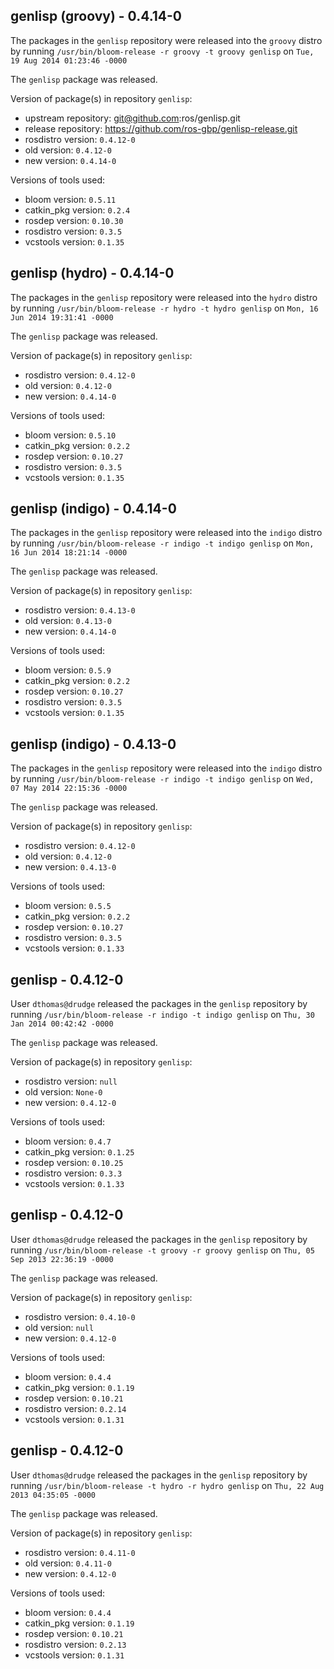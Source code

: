 ## genlisp (groovy) - 0.4.14-0

The packages in the `genlisp` repository were released into the `groovy` distro by running `/usr/bin/bloom-release -r groovy -t groovy genlisp` on `Tue, 19 Aug 2014 01:23:46 -0000`

The `genlisp` package was released.

Version of package(s) in repository `genlisp`:
- upstream repository: git@github.com:ros/genlisp.git
- release repository: https://github.com/ros-gbp/genlisp-release.git
- rosdistro version: `0.4.12-0`
- old version: `0.4.12-0`
- new version: `0.4.14-0`

Versions of tools used:
- bloom version: `0.5.11`
- catkin_pkg version: `0.2.4`
- rosdep version: `0.10.30`
- rosdistro version: `0.3.5`
- vcstools version: `0.1.35`


## genlisp (hydro) - 0.4.14-0

The packages in the `genlisp` repository were released into the `hydro` distro by running `/usr/bin/bloom-release -r hydro -t hydro genlisp` on `Mon, 16 Jun 2014 19:31:41 -0000`

The `genlisp` package was released.

Version of package(s) in repository `genlisp`:
- rosdistro version: `0.4.12-0`
- old version: `0.4.12-0`
- new version: `0.4.14-0`

Versions of tools used:
- bloom version: `0.5.10`
- catkin_pkg version: `0.2.2`
- rosdep version: `0.10.27`
- rosdistro version: `0.3.5`
- vcstools version: `0.1.35`


## genlisp (indigo) - 0.4.14-0

The packages in the `genlisp` repository were released into the `indigo` distro by running `/usr/bin/bloom-release -r indigo -t indigo genlisp` on `Mon, 16 Jun 2014 18:21:14 -0000`

The `genlisp` package was released.

Version of package(s) in repository `genlisp`:
- rosdistro version: `0.4.13-0`
- old version: `0.4.13-0`
- new version: `0.4.14-0`

Versions of tools used:
- bloom version: `0.5.9`
- catkin_pkg version: `0.2.2`
- rosdep version: `0.10.27`
- rosdistro version: `0.3.5`
- vcstools version: `0.1.35`


## genlisp (indigo) - 0.4.13-0

The packages in the `genlisp` repository were released into the `indigo` distro by running `/usr/bin/bloom-release -r indigo -t indigo genlisp` on `Wed, 07 May 2014 22:15:36 -0000`

The `genlisp` package was released.

Version of package(s) in repository `genlisp`:
- rosdistro version: `0.4.12-0`
- old version: `0.4.12-0`
- new version: `0.4.13-0`

Versions of tools used:
- bloom version: `0.5.5`
- catkin_pkg version: `0.2.2`
- rosdep version: `0.10.27`
- rosdistro version: `0.3.5`
- vcstools version: `0.1.33`


## genlisp - 0.4.12-0

User `dthomas@drudge` released the packages in the `genlisp` repository by running `/usr/bin/bloom-release -r indigo -t indigo genlisp` on `Thu, 30 Jan 2014 00:42:42 -0000`

The `genlisp` package was released.

Version of package(s) in repository `genlisp`:
- rosdistro version: `null`
- old version: `None-0`
- new version: `0.4.12-0`

Versions of tools used:
- bloom version: `0.4.7`
- catkin_pkg version: `0.1.25`
- rosdep version: `0.10.25`
- rosdistro version: `0.3.3`
- vcstools version: `0.1.33`


## genlisp - 0.4.12-0

User `dthomas@drudge` released the packages in the `genlisp` repository by running `/usr/bin/bloom-release -t groovy -r groovy genlisp` on `Thu, 05 Sep 2013 22:36:19 -0000`

The `genlisp` package was released.

Version of package(s) in repository `genlisp`:
- rosdistro version: `0.4.10-0`
- old version: `null`
- new version: `0.4.12-0`

Versions of tools used:
- bloom version: `0.4.4`
- catkin_pkg version: `0.1.19`
- rosdep version: `0.10.21`
- rosdistro version: `0.2.14`
- vcstools version: `0.1.31`


## genlisp - 0.4.12-0

User `dthomas@drudge` released the packages in the `genlisp` repository by running `/usr/bin/bloom-release -t hydro -r hydro genlisp` on `Thu, 22 Aug 2013 04:35:05 -0000`

The `genlisp` package was released.

Version of package(s) in repository `genlisp`:
- rosdistro version: `0.4.11-0`
- old version: `0.4.11-0`
- new version: `0.4.12-0`

Versions of tools used:
- bloom version: `0.4.4`
- catkin_pkg version: `0.1.19`
- rosdep version: `0.10.21`
- rosdistro version: `0.2.13`
- vcstools version: `0.1.31`


